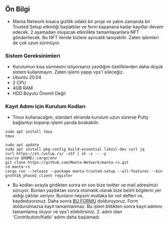 ## Ön Bilgi
- Manta Network kısaca gizlilik odaklı bir proje ve yakın zamanda bir Trusted Setup etkinliği başlattılar ve form kapanana kadar kayıtlar devam edecek. 2 aşamadan oluşacak etkinlikte tamamlayanlara NFT gönderilecek. Bu NFT ileride bizlere ayrıcalık tanıyabilir. Zaten işlemleri de çok uzun sürmüyor.

### Sistem Gereksinimleri
 - Kurulumun kısa sürmesini istiyorsanız yazdığım özelliklerden daha düşük sistem kullanmayın. Zaten işlemi yapıp vps'i sileceğiz. 
 - Ubuntu 20.04
 - 2 CPU
 - 4GB RAM
 - HDD Boyutu Önemli Değil
 
 ### Kayıt Adımı için Kurulum Kodları
 - Tmux kullanacağım, standart ekranda kurulum uzun sürerse Putty bağlantıyı koparıp işlemi yarıda bırakabilir.
 ```
 sudo apt install tmux
 tmux
 ```
 
 ```
 sudo apt update
 sudo apt install pkg-config build-essential libssl-dev curl jq
 curl https://sh.rustup.rs/ -sSf | sh -s -- -y
 source $HOME/.cargo/env
 git clone https://github.com/Manta-Network/manta-rs.git
 cd manta-rs
 cargo run --release --package manta-trusted-setup --all-features --bin groth16_phase2_client register
```
- Bu kodları sırayla girdikten sonra en son bize twitter ve mail adresimizi soruyor. Bunları yazdıktan sonra otomatik olarak bize belirli bilgilerin yer aldığı çıktılar veriyor. Bunların hepsini mutlaka bir not defteri vs. kaydediyorsnuz. Daha sonra [BU FORMU](https://mantanetwork.typeform.com/TrustedSetup) dolduruyoruz. Form doldurulmazsa kayıt tamamlanmaz. Bu işlem bittikten sonra kayıt adımını tamamlamış oluyor ve vps'i silebilirsiniz. 2. adım olan 'Contribution/Katkı' adımı daha başlamadı.
